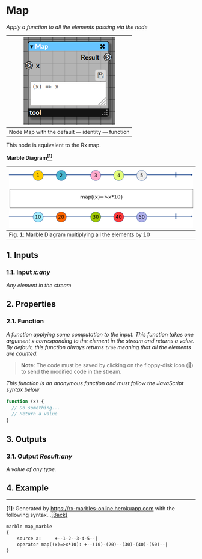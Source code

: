 # Map

_Apply a function to all the elements passing via the node_

| ![node Map](img/map.png) |
|------------------------|
|Node Map with the default &mdash; identity &mdash; function|

This node is equivalent to the Rx map.

**Marble Diagram[<sup name="f1">[1]</sup>](#1)**

| ![Marble of map](img/map_marble.png) | 
|------------------------------------------|
| **Fig. 1**: Marble Diagram multiplying all the elements by 10  |

## 1. Inputs

### 1.1. Input _x:any_

_Any element in the stream_

## 2. Properties

### 2.1. Function

_A function applying some computation to the input. This function takes one argument `x` corresponding to the element in the stream and returns a value._
_By default, this function always returns `true` meaning that all the elements are counted._

> **Note**: The code must be saved by clicking on the floppy-disk icon (💾) to send the modified code in the stream.
 

_This function is an anonymous function and must follow the JavaScript syntax below_

```javascript
function (x) {
  // Do something...
  // Return a value
}
```

## 3. Outputs

### 3.1. Output _Result:any_

_A value of any type._

## 4. Example

---

<b name="1">[1]</b>: Generated by https://rx-marbles-online.herokuapp.com with the following syntax...[[Back]](#f1)
```
marble map_marble
{
    source a:     +--1-2--3-4-5--|
    operator map((x)=>x*10): +--(10)-(20)--(30)-(40)-(50)--|
}
```
